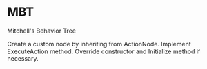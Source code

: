 # MBT
 Mitchell's Behavior Tree

Create a custom node by inheriting from ActionNode.
Implement ExecuteAction method.
Override constructor and Initialize method if necessary.